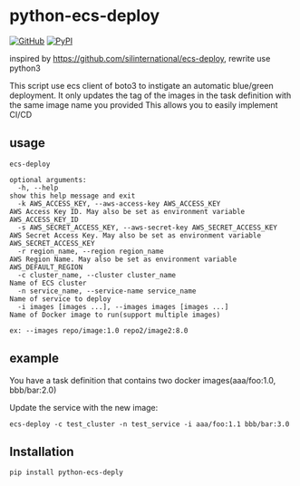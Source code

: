 # python-ecs-deploy

[![GitHub](https://img.shields.io/github/license/qiqiming/python-ecs-deploy.svg)](https://github.com/qiqiming/python-ecs-deploy/blob/master/LICENSE)
[![PyPI](https://img.shields.io/pypi/v/python-ecs-deploy.svg?style=popout)](https://pypi.org/project/python-ecs-deploy/)

inspired by <https://github.com/silinternational/ecs-deploy>, rewrite use python3

This script use ecs client of boto3 to instigate an automatic blue/green deployment.
It only updates the tag of the images in the task definition with the same image name you provided
This allows you to easily implement CI/CD

## usage
```
ecs-deploy

optional arguments:
  -h, --help                                                        show this help message and exit
  -k AWS_ACCESS_KEY, --aws-access-key AWS_ACCESS_KEY                AWS Access Key ID. May also be set as environment variable AWS_ACCESS_KEY_ID
  -s AWS_SECRET_ACCESS_KEY, --aws-secret-key AWS_SECRET_ACCESS_KEY  AWS Secret Access Key. May also be set as environment variable AWS_SECRET_ACCESS_KEY
  -r region_name, --region region_name                              AWS Region Name. May also be set as environment variable AWS_DEFAULT_REGION
  -c cluster_name, --cluster cluster_name                           Name of ECS cluster
  -n service_name, --service-name service_name                      Name of service to deploy
  -i images [images ...], --images images [images ...]              Name of Docker image to run(support multiple images)
                                                                    ex: --images repo/image:1.0 repo2/image2:8.0
```

## example

You have a task definition that contains two docker images(aaa/foo:1.0, bbb/bar:2.0)

Update the service with the new image:

```
ecs-deploy -c test_cluster -n test_service -i aaa/foo:1.1 bbb/bar:3.0
```

## Installation

```
pip install python-ecs-deply
```


